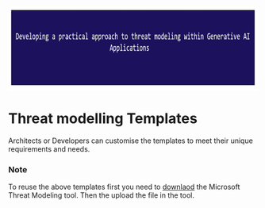 <p align="center">
	<a href="https://github.com/Joseph-TUI/Threat-modeling-within-Generative-AI-Systems/blob/main/README.md">
		<img align="center" alt="Threat modeling-Security Practices" src="/Pic/main.JPG" height="170">
	</a>
</p>

# Threat modelling Templates

Architects or Developers can customise the templates to meet their unique requirements and needs. 

### Note

To reuse the above templates first you need to [downlaod](https://aka.ms/threatmodelingtool) the Microsoft Threat Modeling tool. Then the upload the file in the tool.    

